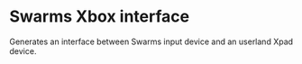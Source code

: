 # Swarms Xbox interface
Generates an interface between Swarms input device and an userland Xpad device.